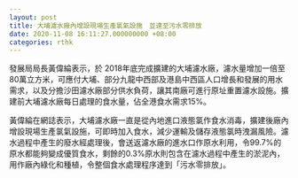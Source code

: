 ```yaml
---
layout: post
title: 大埔濾水廠內增設現場生產氯氣設施　並達至污水零排放
date: 2020-11-08 16:11:27.000000000 +08:00
categories: rthk
---
```


發展局局長黃偉綸表示，於 2018年底完成擴建的大埔濾水廠，濾水量增加一倍至80萬立方米，可應付大埔、部分九龍中西部及港島中西區人口增長和發展的用水需求，以及分擔沙田濾水廠部分供水負荷，讓其南廠可進行原址重置濾水設施。擴建前大埔濾水廠每日處理的食水量，佔全港食水需求15%。

黃偉綸在網誌表示，大埔濾水廠一直是從內地進口液態氯作食水消毒，擴建後廠內增設現場生產氯氣設施，可即時加入食水，減少運輸及儲存液態氯時洩漏風險。濾水過程中產生的廢水經處理後，會送返濾水廠的進水口作原水利用，令99.7%的原水都能夠變成優質食水，剩餘的0.3%原水則包含在濾水過程中產生的淤泥內，用作廠內綠化和種植，令整個食水處理程序達到「污水零排放」。
